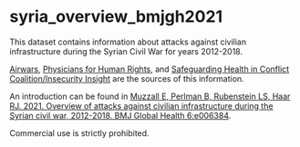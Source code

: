 # syria_overview_bmjgh2021

This dataset contains information about attacks against civilian infrastructure during the Syrian Civil War for years 2012-2018. 

[Airwars](https://airwars.org/), [Physicians for Human Rights](https://syriamap.phr.org/#/en), and [Safeguarding Health in Conflict Coalition/Insecurity Insight](https://data.humdata.org/dataset/shcchealthcare-dataset) are the sources of this information. 

An introduction can be found in [Muzzall E, Perlman B, Rubenstein LS, Haar RJ. 2021. Overview of attacks against civilian infrastructure during the Syrian civil war, 2012-2018. BMJ Global Health 6:e006384](https://gh.bmj.com/content/6/10/e006384).

Commercial use is strictly prohibited.
